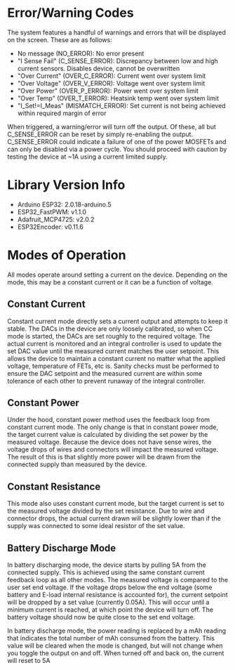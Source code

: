 # Error/Warning Codes
The system features a handful of warnings and errors that will be displayed on the screen. These are as follows:
* No message (NO_ERROR): No error present
* "I Sense Fail" (C_SENSE_ERROR): Discrepancy between low and high current sensors. Disables device, cannot be overwritten
* "Over Current" (OVER_C_ERROR): Current went over system limit
* "Over Voltage" (OVER_V_ERROR): Voltage went over system limit
* "Over Power" (OVER_P_ERROR): Power went over system limit
* "Over Temp" (OVER_T_ERROR): Heatsink temp went over system limit
* "I_Set!=I_Meas" (MISMATCH_ERROR): Set current is not being achieved within required margin of error

When triggered, a warning/error will turn off the output. Of these, all but C_SENSE_ERROR can be reset by simply re-enabling the output. 
C_SENSE_ERROR could indicate a failure of one of the power MOSFETs and can only be disabled via a power cycle. You should proceed with 
caution by testing the device at ~1A using a current limited supply.

# Library Version Info
* Arduino ESP32: 2.0.18-arduino.5
* ESP32_FastPWM: v1.1.0
* Adafruit_MCP4725: v2.0.2
* ESP32Encoder: v0.11.6

# Modes of Operation
All modes operate around setting a current on the device. Depending on the mode, this may be a constant current or it can be a function of voltage.

## Constant Current
Constant current mode directly sets a current output and attempts to keep it stable. 
The DACs in the device are only loosely calibrated, so when CC mode is started, 
the DACs are set roughly to the required voltage. The actual current is monitored 
and an integral controller is used to update the set DAC value until the measured 
current matches the user setpoint. This allows the device to maintain a constant 
current no matter what the applied voltage, temperature of FETs, etc is. Sanity 
checks must be performed to ensure the DAC setpoint and the measured current are
within some tolerance of each other to prevent runaway of the integral controller.

## Constant Power
Under the hood, constant power method uses the feedback loop from constant current mode. 
The only change is that in constant power mode, the target current value is calculated by
dividing the set power by the measured voltage. Because the device does not have sense wires,
the voltage drops of wires and connectors will impact the measured voltage. The result of this is
that slightly more power will be drawn from the connected supply than measured by the device.

## Constant Resistance
This mode also uses constant current mode, but the target current is set to the measured voltage divided
by the set resistance. Due to wire and connector drops, the actual current drawn will be slightly
lower than if the supply was connected to some ideal resistor of the set value.

## Battery Discharge Mode
In battery discharging mode, the device starts by pulling 5A from the connected supply. This
is achieved using the same constant current feedback loop as all other modes.
The measured voltage is compared to the user set end voltage. If the voltage drops below the end voltage
(some battery and E-load internal resistance is accounted for), the current setpoint will be 
dropped by a set value (currently 0.05A). This will occur until a minimum current is reached, at
which point the device will turn off. The battery voltage should now be quite close to the
set end voltage.

In battery discharge mode, the power reading is replaced by a mAh reading that indicates the total
number of mAh consumed from the battery. This value will be cleared when the mode is changed,
but will not change when you toggle the output on and off. When turned off and back on, the
current will reset to 5A